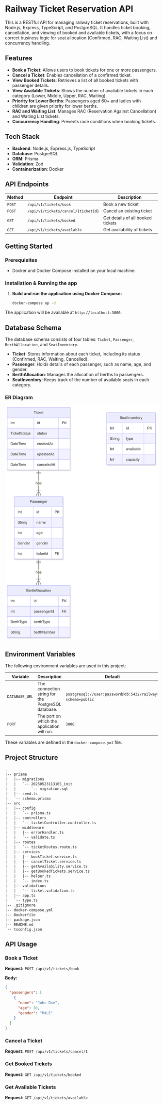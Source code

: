 # Railway Ticket Reservation API

This is a RESTful API for managing railway ticket reservations, built with Node.js, Express, TypeScript, and PostgreSQL. It handles ticket booking, cancellation, and viewing of booked and available tickets, with a focus on correct business logic for seat allocation (Confirmed, RAC, Waiting List) and concurrency handling.

## Features

- **Book a Ticket**: Allows users to book tickets for one or more passengers.
- **Cancel a Ticket**: Enables cancellation of a confirmed ticket.
- **View Booked Tickets**: Retrieves a list of all booked tickets with passenger details.
- **View Available Tickets**: Shows the number of available tickets in each category (Lower, Middle, Upper, RAC, Waiting).
- **Priority for Lower Berths**: Passengers aged 60+ and ladies with children are given priority for lower berths.
- **RAC and Waiting List**: Manages RAC (Reservation Against Cancellation) and Waiting List tickets.
- **Concurrency Handling**: Prevents race conditions when booking tickets.

## Tech Stack

- **Backend**: Node.js, Express.js, TypeScript
- **Database**: PostgreSQL
- **ORM**: Prisma
- **Validation**: Zod
- **Containerization**: Docker

## API Endpoints

| Method | Endpoint                            | Description                       |
| ------ | ----------------------------------- | --------------------------------- |
| `POST` | `/api/v1/tickets/book`              | Book a new ticket                 |
| `POST` | `/api/v1/tickets/cancel/{ticketId}` | Cancel an existing ticket         |
| `GET`  | `/api/v1/tickets/booked`            | Get details of all booked tickets |
| `GET`  | `/api/v1/tickets/available`         | Get availability of tickets       |

## Getting Started

### Prerequisites

- Docker and Docker Compose installed on your local machine.

### Installation & Running the app

1.  **Build and run the application using Docker Compose:**

    ```bash
    docker-compose up -d
    ```

The application will be available at `http://localhost:3000`.

## Database Schema

The database schema consists of four tables: `Ticket`, `Passenger`, `BerthAllocation`, and `SeatInventory`.

- **Ticket**: Stores information about each ticket, including its status (Confirmed, RAC, Waiting, Cancelled).
- **Passenger**: Holds details of each passenger, such as name, age, and gender.
- **BerthAllocation**: Manages the allocation of berths to passengers.
- **SeatInventory**: Keeps track of the number of available seats in each category.

### ER Diagram

![ER Diagram](image/erd.png)

## Environment Variables

The following environment variables are used in this project:

| Variable       | Description                                        | Default                                                    |
| -------------- | -------------------------------------------------- | ---------------------------------------------------------- |
| `DATABASE_URL` | The connection string for the PostgreSQL database. | `postgresql://user:password@db:5432/railway?schema=public` |
| `PORT`         | The port on which the application will run.        | `3000`                                                     |

These variables are defined in the `docker-compose.yml` file.

## Project Structure

```
.
|-- prisma
|   |-- migrations
|   |   `-- 20250523113105_init
|   |       `-- migration.sql
|   |-- seed.ts
|   `-- schema.prisma
|-- src
|   |-- config
|   |   `-- prisma.ts
|   |-- controllers
|   |   `-- ticketController.controller.ts
|   |-- middleware
|   |   |-- errorHandler.ts
|   |   `-- validate.ts
|   |-- routes
|   |   `-- ticketRoutes.route.ts
|   |-- services
|   |   |-- bookTicket.service.ts
|   |   |-- cancelTicket.service.ts
|   |   |-- getAvailability.service.ts
|   |   |-- getBookedTickets.service.ts
|   |   |-- helper.ts
|   |   `-- index.ts
|   |-- validations
|   |   `-- ticket.validation.ts
|   |-- app.ts
|   `-- type.ts
|-- .gitignore
|-- docker-compose.yml
|-- Dockerfile
|-- package.json
|-- README.md
`-- tsconfig.json
```

## API Usage

### Book a Ticket

**Request:** `POST /api/v1/tickets/book`

**Body:**

```json
{
  "passengers": [
    {
      "name": "John Doe",
      "age": 30,
      "gender": "MALE"
    }
  ]
}
```

### Cancel a Ticket

**Request:** `POST /api/v1/tickets/cancel/1`

### Get Booked Tickets

**Request:** `GET /api/v1/tickets/booked`

### Get Available Tickets

**Request:** `GET /api/v1/tickets/available`
